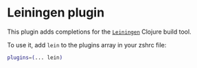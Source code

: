 # Leiningen plugin

This plugin adds completions for the [`Leiningen`](https://leiningen.org/) Clojure
build tool.

To use it, add `lein` to the plugins array in your zshrc file:

```zsh
plugins=(... lein)
```
